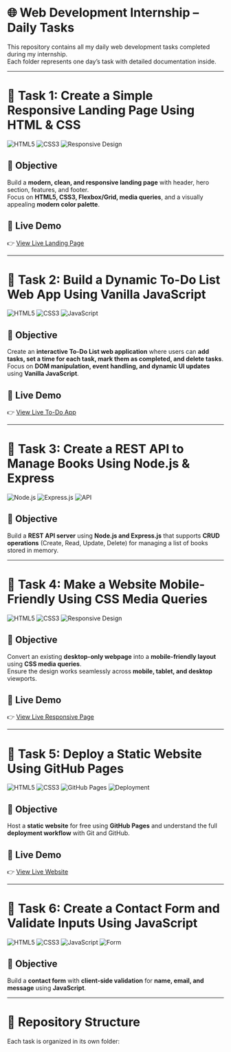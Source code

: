# 🌐 Web Development Internship – Daily Tasks

This repository contains all my daily web development tasks completed during my internship.  
Each folder represents one day’s task with detailed documentation inside.

---

# 📝 Task 1: Create a Simple Responsive Landing Page Using HTML & CSS

![HTML5](https://img.shields.io/badge/HTML5-E34F26?style=for-the-badge&logo=html5&logoColor=white)
![CSS3](https://img.shields.io/badge/CSS3-1572B6?style=for-the-badge&logo=css3&logoColor=white)
![Responsive Design](https://img.shields.io/badge/Responsive-Design-green?style=for-the-badge)

## 🎯 Objective
Build a **modern, clean, and responsive landing page** with header, hero section, features, and footer.  
Focus on **HTML5, CSS3, Flexbox/Grid, media queries**, and a visually appealing **modern color palette**.

## 🚀 Live Demo
👉 [View Live Landing Page](https://22-09-2025-green.vercel.app)

---

# 📝 Task 2: Build a Dynamic To-Do List Web App Using Vanilla JavaScript

![HTML5](https://img.shields.io/badge/HTML5-E34F26?style=for-the-badge&logo=html5&logoColor=white)
![CSS3](https://img.shields.io/badge/CSS3-1572B6?style=for-the-badge&logo=css3&logoColor=white)
![JavaScript](https://img.shields.io/badge/JavaScript-ES6%2B-F7DF1E?style=for-the-badge&logo=javascript&logoColor=black)

## 🎯 Objective
Create an **interactive To-Do List web application** where users can **add tasks, set a time for each task, mark them as completed, and delete tasks**.  
Focus on **DOM manipulation, event handling, and dynamic UI updates** using **Vanilla JavaScript**.

## 🚀 Live Demo
👉 [View Live To-Do App](https://23-09-2025-green.vercel.app)

---

# 📝 Task 3: Create a REST API to Manage Books Using Node.js & Express

![Node.js](https://img.shields.io/badge/Node.js-339933?style=for-the-badge&logo=node.js&logoColor=white)
![Express.js](https://img.shields.io/badge/Express.js-000000?style=for-the-badge&logo=express&logoColor=white)
![API](https://img.shields.io/badge/REST-API-blue?style=for-the-badge)

## 🎯 Objective
Build a **REST API server** using **Node.js and Express.js** that supports **CRUD operations** (Create, Read, Update, Delete) for managing a list of books stored in memory.

---

# 📝 Task 4: Make a Website Mobile-Friendly Using CSS Media Queries

![HTML5](https://img.shields.io/badge/HTML5-E34F26?style=for-the-badge&logo=html5&logoColor=white)
![CSS3](https://img.shields.io/badge/CSS3-1572B6?style=for-the-badge&logo=css3&logoColor=white)
![Responsive Design](https://img.shields.io/badge/Responsive-Design-green?style=for-the-badge)

## 🎯 Objective
Convert an existing **desktop-only webpage** into a **mobile-friendly layout** using **CSS media queries**.  
Ensure the design works seamlessly across **mobile, tablet, and desktop** viewports.

## 🚀 Live Demo
👉 [View Live Responsive Page](https://26-09-2025.vercel.app)

---

# 📝 Task 5: Deploy a Static Website Using GitHub Pages

![HTML5](https://img.shields.io/badge/HTML5-E34F26?style=for-the-badge&logo=html5&logoColor=white)
![CSS3](https://img.shields.io/badge/CSS3-1572B6?style=for-the-badge&logo=css3&logoColor=white)
![GitHub Pages](https://img.shields.io/badge/GitHub-Pages-181717?style=for-the-badge&logo=github&logoColor=white)
![Deployment](https://img.shields.io/badge/Deployment-Automation-blue?style=for-the-badge)

## 🎯 Objective
Host a **static website** for free using **GitHub Pages** and understand the full **deployment workflow** with Git and GitHub.

## 🚀 Live Demo
👉 [View Live Website](https://<username>.github.io)

---

# 📝 Task 6: Create a Contact Form and Validate Inputs Using JavaScript

![HTML5](https://img.shields.io/badge/HTML5-E34F26?style=for-the-badge&logo=html5&logoColor=white)
![CSS3](https://img.shields.io/badge/CSS3-1572B6?style=for-the-badge&logo=css3&logoColor=white)
![JavaScript](https://img.shields.io/badge/JavaScript-Validation-F7DF1E?style=for-the-badge&logo=javascript&logoColor=black)
![Form](https://img.shields.io/badge/Form-Validation-orange?style=for-the-badge)

## 🎯 Objective
Build a **contact form** with **client-side validation** for **name, email, and message** using **JavaScript**.


---

# 📂 Repository Structure
Each task is organized in its own folder:

